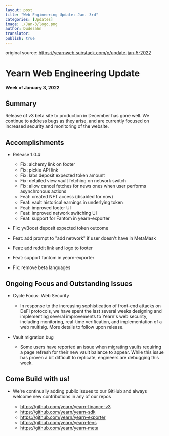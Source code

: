 ```yaml
---
layout: post
title: "Web Engineering Update: Jan. 3rd"
categories: [Updates]
image: ./Jan-3/logo.png
author: Dudesahn
translator:
publish: true
---
```


original source: https://yearnweb.substack.com/p/update-jan-5-2022

# Yearn Web Engineering Update

#### Week of January 3, 2022

## **Summary**

Release of v3 beta site to production in December has gone well. We continue to address bugs as they arise, and are currently focused on increased security and monitoring of the website.

## **Accomplishments**

- Release 1.0.4

  - Fix: alchemy link on footer
  - Fix: pickle API link
  - Fix: labs deposit expected token amount
  - Fix: detailed view vault fetching on network switch
  - Fix: allow cancel fetches for news ones when user performs asynchronous actions
  - Feat: created NFT access (disabled for now)
  - Feat: vault historical earnings in underlying token
  - Feat: improved footer UI
  - Feat: improved network switching UI
  - Feat: support for Fantom in yearn-exporter

- Fix: yvBoost deposit expected token outcome
- Feat: add prompt to "add network" if user doesn't have in MetaMask
- Feat: add reddit link and logo to footer
- Feat: support fantom in yearn-exporter
- Fix: remove beta languages

## **Ongoing Focus and Outstanding Issues**

- Cycle Focus: Web Security

  - In response to the increasing sophistication of front-end attacks on DeFi protocols, we have spent the last several weeks designing and implementing several improvements to Yearn's web security, including monitoring, real-time verification, and implementation of a web multisig. More details to follow upon release.

- Vault migration bug

  - Some users have reported an issue when migrating vaults requiring a page refresh for their new vault balance to appear. While this issue has proven a bit difficult to replicate, engineers are debugging this week.

## **Come Build with us!**

- We're continually adding public issues to our GitHub and always welcome new contributions in any of our repos

  - https://github.com/yearn/yearn-finance-v3
  - https://github.com/yearn/yearn-sdk
  - https://github.com/yearn/yearn-exporter
  - https://github.com/yearn/yearn-lens
  - https://github.com/yearn/yearn-meta
